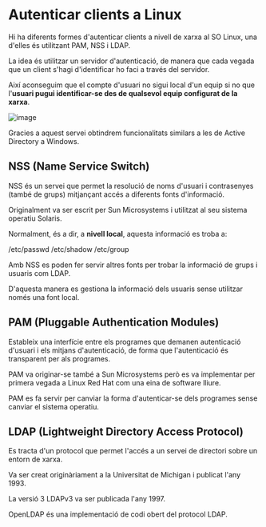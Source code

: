 # Autenticar clients a Linux

Hi ha diferents formes d'autenticar clients a nivell de xarxa al SO Linux, una d'elles és utilitzant PAM, NSS i LDAP.

La idea és utilitzar un servidor d'autenticació, de manera que cada vegada que un client s'hagi d'identificar ho faci a través del servidor.

Així aconseguim que el compte d'usuari no sigui local d'un equip si no que l'**usuari pugui identificar-se des de qualsevol equip configurat de la xarxa**.

![image](https://github.com/XaSaFa/MP04/assets/110727546/421e8253-d996-4cad-be15-e1710c62ff40)

Gracies a aquest servei obtindrem funcionalitats similars a les de Active Directory a Windows.

## NSS (Name Service Switch)

NSS és un servei que permet la resolució de noms d'usuari i contrasenyes (també de grups) mitjançant accés a diferents fonts d'informació. 

Originalment va ser escrit per Sun Microsystems i utilitzat al seu sistema operatiu Solaris.

Normalment, és a dir, a **nivell local**, aquesta informació es troba a:

/etc/passwd
/etc/shadow
/etc/group

Amb NSS es poden fer servir altres fonts per trobar la informació de grups i usuaris com LDAP.

D'aquesta manera es gestiona la informació dels usuaris sense utilitzar només una font local.

## PAM (Pluggable Authentication Modules)

Estableix una interfície entre els programes que demanen autenticació d'usuari i els mitjans d'autenticació, de forma que l'autenticació és transparent per als programes.

PAM va originar-se també a Sun Microsystems però es va implementar per primera vegada a Linux Red Hat com una eina de software lliure.

PAM es fa servir per canviar la forma d'autenticar-se dels programes sense canviar el sistema operatiu.

## LDAP (Lightweight Directory Access Protocol)

Es tracta d'un protocol que permet l'accés a un servei de directori sobre un entorn de xarxa.

Va ser creat originàriament a la Universitat de Michigan i publicat l'any 1993.

La versió 3 LDAPv3 va ser publicada l'any 1997.

OpenLDAP és una implementació de codi obert del protocol LDAP.

